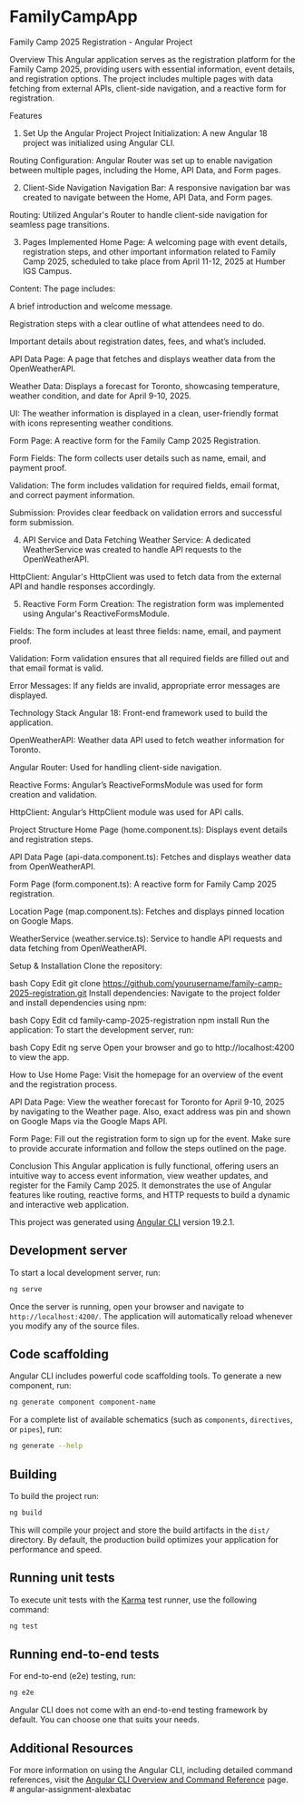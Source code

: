 # FamilyCampApp

Family Camp 2025 Registration - Angular Project

Overview
This Angular application serves as the registration platform for the Family Camp 2025, providing users with essential information, event details, and registration options. The project includes multiple pages with data fetching from external APIs, client-side navigation, and a reactive form for registration.

Features
1. Set Up the Angular Project
Project Initialization: A new Angular 18 project was initialized using Angular CLI.

Routing Configuration: Angular Router was set up to enable navigation between multiple pages, including the Home, API Data, and Form pages.

2. Client-Side Navigation
Navigation Bar: A responsive navigation bar was created to navigate between the Home, API Data, and Form pages.

Routing: Utilized Angular's Router to handle client-side navigation for seamless page transitions.

3. Pages Implemented
Home Page: A welcoming page with event details, registration steps, and other important information related to Family Camp 2025, scheduled to take place from April 11-12, 2025 at Humber IGS Campus.

Content: The page includes:

A brief introduction and welcome message.

Registration steps with a clear outline of what attendees need to do.

Important details about registration dates, fees, and what’s included.

API Data Page: A page that fetches and displays weather data from the OpenWeatherAPI.

Weather Data: Displays a forecast for Toronto, showcasing temperature, weather condition, and date for April 9-10, 2025.

UI: The weather information is displayed in a clean, user-friendly format with icons representing weather conditions.

Form Page: A reactive form for the Family Camp 2025 Registration.

Form Fields: The form collects user details such as name, email, and payment proof.

Validation: The form includes validation for required fields, email format, and correct payment information.

Submission: Provides clear feedback on validation errors and successful form submission.

4. API Service and Data Fetching
Weather Service: A dedicated WeatherService was created to handle API requests to the OpenWeatherAPI.

HttpClient: Angular's HttpClient was used to fetch data from the external API and handle responses accordingly.

5. Reactive Form
Form Creation: The registration form was implemented using Angular's ReactiveFormsModule.

Fields: The form includes at least three fields: name, email, and payment proof.

Validation: Form validation ensures that all required fields are filled out and that email format is valid.

Error Messages: If any fields are invalid, appropriate error messages are displayed.

Technology Stack
Angular 18: Front-end framework used to build the application.

OpenWeatherAPI: Weather data API used to fetch weather information for Toronto.

Angular Router: Used for handling client-side navigation.

Reactive Forms: Angular’s ReactiveFormsModule was used for form creation and validation.

HttpClient: Angular’s HttpClient module was used for API calls.

Project Structure
Home Page (home.component.ts): Displays event details and registration steps.

API Data Page (api-data.component.ts): Fetches and displays weather data from OpenWeatherAPI.

Form Page (form.component.ts): A reactive form for Family Camp 2025 registration.

Location Page (map.component.ts): Fetches and displays pinned location on Google Maps.

WeatherService (weather.service.ts): Service to handle API requests and data fetching from OpenWeatherAPI.

Setup & Installation
Clone the repository:

bash
Copy
Edit
git clone https://github.com/yourusername/family-camp-2025-registration.git
Install dependencies: Navigate to the project folder and install dependencies using npm:

bash
Copy
Edit
cd family-camp-2025-registration
npm install
Run the application: To start the development server, run:

bash
Copy
Edit
ng serve
Open your browser and go to http://localhost:4200 to view the app.

How to Use
Home Page: Visit the homepage for an overview of the event and the registration process.

API Data Page: View the weather forecast for Toronto for April 9-10, 2025 by navigating to the Weather page. Also, exact address was pin and shown on Google Maps via the Google Maps API.

Form Page: Fill out the registration form to sign up for the event. Make sure to provide accurate information and follow the steps outlined on the page.



Conclusion
This Angular application is fully functional, offering users an intuitive way to access event information, view weather updates, and register for the Family Camp 2025. It demonstrates the use of Angular features like routing, reactive forms, and HTTP requests to build a dynamic and interactive web application.




This project was generated using [Angular CLI](https://github.com/angular/angular-cli) version 19.2.1.

## Development server

To start a local development server, run:

```bash
ng serve
```

Once the server is running, open your browser and navigate to `http://localhost:4200/`. The application will automatically reload whenever you modify any of the source files.

## Code scaffolding

Angular CLI includes powerful code scaffolding tools. To generate a new component, run:

```bash
ng generate component component-name
```

For a complete list of available schematics (such as `components`, `directives`, or `pipes`), run:

```bash
ng generate --help
```

## Building

To build the project run:

```bash
ng build
```

This will compile your project and store the build artifacts in the `dist/` directory. By default, the production build optimizes your application for performance and speed.

## Running unit tests

To execute unit tests with the [Karma](https://karma-runner.github.io) test runner, use the following command:

```bash
ng test
```

## Running end-to-end tests

For end-to-end (e2e) testing, run:

```bash
ng e2e
```

Angular CLI does not come with an end-to-end testing framework by default. You can choose one that suits your needs.

## Additional Resources

For more information on using the Angular CLI, including detailed command references, visit the [Angular CLI Overview and Command Reference](https://angular.dev/tools/cli) page.
#   a n g u l a r - a s s i g n m e n t - a l e x b a t a c 
 
 